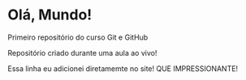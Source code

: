 # Olá, Mundo!
Primeiro repositório  do curso Git e GitHub

Repositório criado durante uma aula ao vivo!

Essa linha eu adicionei diretamemte no site! QUE IMPRESSIONANTE!
